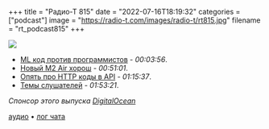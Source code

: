 +++
title = "Радио-Т 815"
date = "2022-07-16T18:19:32"
categories = ["podcast"]
image = "https://radio-t.com/images/radio-t/rt815.jpg"
filename = "rt_podcast815"
+++

![](https://radio-t.com/images/radio-t/rt815.jpg)

- [ML код против программистов](https://wasp-lang.dev/blog/2022/06/24/ML-code-gen-vs-coding-by-hand-future) - *00:03:56*.
- [Новый M2 Air хорош](https://daringfireball.net/2022/07/the_2022_13-inch_macbook_air) - *00:51:01*.
- [Опять про HTTP коды в API](https://blog.slimjim.xyz/posts/stop-using-http-codes/) - *01:15:37*.
- [Темы слушателей](https://radio-t.com/p/2022/07/12/prep-815/) - *01:53:21*.

*Спонсор этого выпуска [DigitalOcean](https://do.co/radiot)*


[аудио](https://cdn.radio-t.com/rt_podcast815.mp3) • [лог чата](https://chat.radio-t.com/logs/radio-t-815.html)
<audio src="https://cdn.radio-t.com/rt_podcast815.mp3" preload="none"></audio>
